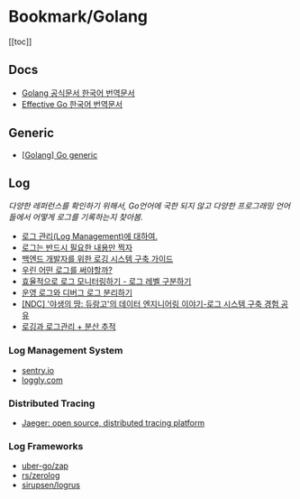 # Bookmark/Golang
[[toc]]

## Docs
- [Golang 공식문서 한국어 번역문서](https://github.com/golang-kr/golang-doc/wiki)
- [Effective Go 한국어 번역문서](https://gosudaweb.gitbooks.io/effective-go-in-korean/content/)

## Generic
- [[Golang] Go generic](https://velog.io/@excellent/Tutorial-Getting-started-with-generics)

## Log
*다양한 레퍼런스를 확인하기 위해서, Go언어에 국한 되지 않고 다양한 프로그래밍 언어들에서 어떻게 로그를 기록하는지 찾아봄.*

- [로그 관리(Log Management)에 대하여.](https://brunch.co.kr/@sangjinkang/22)
- [로그는 반드시 필요한 내용만 찍자](https://yangbongsoo.gitbook.io/study/undefined/log)
- [백엔드 개발자를 위한 로깅 시스템 구축 가이드](https://f-lab.kr/insight/building-logging-system-for-backend-developers)
- [우린 어떤 로그를 써야할까?](https://velog.io/@tco0427/%EC%9A%B0%EB%A6%B0-%EC%96%B4%EB%96%A4-%EB%A1%9C%EA%B7%B8%EB%A5%BC-%EC%8D%A8%EC%95%BC%ED%95%A0%EA%B9%8C)
- [효율적으로 로그 모니터링하기 - 로그 레벨 구분하기](https://jojoldu.tistory.com/712)
- [운영 로그와 디버그 로그 분리하기](https://jojoldu.tistory.com/773)
- [[NDC] '야생의 땅: 듀랑고'의 데이터 엔지니어링 이야기-로그 시스템 구축 경험 공유](https://youtu.be/lNV5bn_rPrw?si=M2OFLymaPsq5NwMc)
- [로깅과 로그관리 + 분산 추적](https://youtu.be/c7V52EMKXQM?si=Aur3CrXzAv2PDi7J)

### Log Management System
- [sentry.io](https://sentry.io/welcome/)
- [loggly.com](https://www.loggly.com/)

### Distributed Tracing
- [Jaeger: open source, distributed tracing platform](https://www.jaegertracing.io/)

### Log Frameworks
- [uber-go/zap](https://github.com/uber-go/zap)
- [rs/zerolog](https://github.com/rs/zerolog)
- [sirupsen/logrus](https://github.com/rs/zerolog)